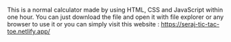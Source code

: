 This is a normal calculator made by using HTML, CSS and JavaScript within one hour. You can just download the file and open it with file explorer or any browser to use it or you can simply visit this website : https://seraj-tic-tac-toe.netlify.app/
